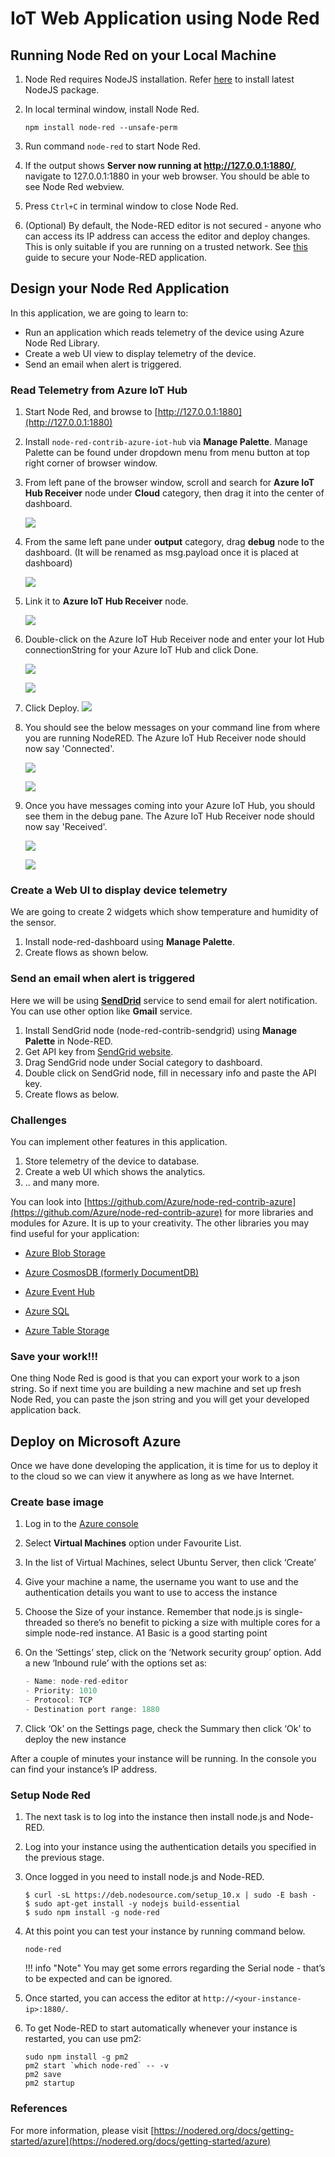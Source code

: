 # IoT Web Application using Node Red

## Running Node Red on your Local Machine
1. Node Red requires NodeJS installation. Refer [here](https://nodejs.org/en/) to install latest NodeJS package.

2. In local terminal window, install Node Red.
    
    ```
    npm install node-red --unsafe-perm
    ```

3. Run command `node-red` to start Node Red.

4. If the output shows **Server now running at http://127.0.0.1:1880/**, navigate to 127.0.0.1:1880 in your web browser. You should be able to see Node Red webview.

5. Press `Ctrl+C` in terminal window to close Node Red.

6. (Optional) By default, the Node-RED editor is not secured - anyone who can access its IP address can access the editor and deploy changes. This is only suitable if you are running on a trusted network. See [this](https://nodered.org/docs/user-guide/runtime/securing-node-red) guide to secure your Node-RED application.

## Design your Node Red Application

In this application, we are going to learn to:
- Run an application which reads telemetry of the device using Azure Node Red Library.
- Create a web UI view to display telemetry of the device.
- Send an email when alert is triggered.

### Read Telemetry from Azure IoT Hub
1. Start Node Red, and browse to [http://127.0.0.1:1880](http://127.0.0.1:1880)

2. Install `node-red-contrib-azure-iot-hub` via **Manage Palette**. Manage Palette can be found under dropdown menu from menu button at top right corner of browser window.

3. From left pane of the browser window, scroll and search for **Azure IoT Hub Receiver** node under **Cloud** category, then drag it into the center of dashboard.
    
    ![](media/azureiot-hub-receiver-node.png)

4. From the same left pane under **output** category, drag **debug** node to the dashboard. (It will be renamed as msg.payload once it is placed at dashboard)
    
    ![](media/debug.png)

5. Link it to **Azure IoT Hub Receiver** node.
    
    ![](media/azure-hub-receiver+debug.png)

6. Double-click on the Azure IoT Hub Receiver node and enter your Iot Hub connectionString for your Azure IoT Hub and click Done.
    
    ![](media/azureiot-hub-receiver-node.png)

    ![](media/azureiot-hub-receiver-input.png)


7. Click Deploy.
    ![](media/deploy.png)

8. You should see the below messages on your command line from where you are running NodeRED. The Azure IoT Hub Receiver node should now say 'Connected'.
    
    ![](media/azureiot-hub-receiver-cmd_logs.png)

    ![](media/azureiot-hub-receiver-node-connected.png)


9. Once you have messages coming into your Azure IoT Hub, you should see them in the debug pane. The Azure IoT Hub Receiver node should now say 'Received'.
    
    ![](media/azureiot-hub-receiver-node-received.png)
    
    ![](media/azureiot-hub-receiver-output.png)

### Create a Web UI to display device telemetry

We are going to create 2 widgets which show temperature and humidity of the sensor.

1. Install node-red-dashboard using **Manage Palette**.
2. Create flows as shown below.


### Send an email when alert is triggered

Here we will be using **[SendDrid](https://sendgrid.com)** service to send email for alert notification. You can use other option like **Gmail** service.

1. Install SendGrid node (node-red-contrib-sendgrid) using **Manage Palette** in Node-RED.
2. Get API key from [SendGrid website](https://sendgrid.com/).
3. Drag SendGrid node under Social category to dashboard.
3. Double click on SendGrid node, fill in necessary info and paste the API key.
4. Create flows as below.

### Challenges
You can implement other features in this application.

1. Store telemetry of the device to database.
2. Create a web UI which shows the analytics.
3. .. and many more.

You can look into [https://github.com/Azure/node-red-contrib-azure](https://github.com/Azure/node-red-contrib-azure) for more libraries and modules for Azure. It is up to your creativity. The other libraries you may find useful for your application:

- [Azure Blob Storage](https://github.com/Azure/node-red-contrib-azure/tree/master/blob-storage)

- [Azure CosmosDB (formerly DocumentDB)]("https://github.com/Azure/node-red-contrib-azure/tree/master/documentdb)

- [Azure Event Hub](https://github.com/Azure/node-red-contrib-azure/tree/master/event-hub)

- [Azure SQL](https://github.com/Azure/node-red-contrib-azure/tree/master/sql)

- [Azure Table Storage](https://github.com/Azure/node-red-contrib-azure/tree/master/table-storage)

### Save your work!!!

One thing Node Red is good is that you can export your work to a json string. So if next time you are building a new machine and set up fresh Node Red, you can paste the json string and you will get your developed application back.

## Deploy on Microsoft Azure

Once we have done developing the application, it is time for us to deploy it to the cloud so we can view it anywhere as long as we have Internet.

### Create base image

1. Log in to the [Azure console](https://portal.azure.com/)

2. Select **Virtual Machines** option under Favourite List.

3. In the list of Virtual Machines, select Ubuntu Server, then click ‘Create’

4. Give your machine a name, the username you want to use and the authentication details you want to use to access the instance

4. Choose the Size of your instance. Remember that node.js is single-threaded so there’s no benefit to picking a size with multiple cores for a simple node-red instance. A1 Basic is a good starting point

5. On the ‘Settings’ step, click on the ‘Network security group’ option. Add a new ‘Inbound rule’ with the options set as:
    ```c
    - Name: node-red-editor
    - Priority: 1010
    - Protocol: TCP
    - Destination port range: 1880
    ```
6. Click ‘Ok’ on the Settings page, check the Summary then click ‘Ok’ to deploy the new instance

After a couple of minutes your instance will be running. In the console you can find your instance’s IP address.

### Setup Node Red

1. The next task is to log into the instance then install node.js and Node-RED.

2. Log into your instance using the authentication details you specified in the previous stage.

3. Once logged in you need to install node.js and Node-RED.

    ```
    $ curl -sL https://deb.nodesource.com/setup_10.x | sudo -E bash -
    $ sudo apt-get install -y nodejs build-essential
    $ sudo npm install -g node-red
    ```

4. At this point you can test your instance by running command below.
    
    ```
    node-red
    ```

    !!! info "Note"
        You may get some errors regarding the Serial node - that’s to be expected and can be ignored.

5. Once started, you can access the editor at `http://<your-instance-ip>:1880/`.

6. To get Node-RED to start automatically whenever your instance is restarted, you can use pm2:

    ```
    sudo npm install -g pm2
    pm2 start `which node-red` -- -v
    pm2 save
    pm2 startup
    ```
    
### References
For more information, please visit [https://nodered.org/docs/getting-started/azure](https://nodered.org/docs/getting-started/azure)
